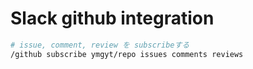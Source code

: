 # Slack github integration

```sh
# issue, comment, review を subscribeする
/github subscribe ymgyt/repo issues comments reviews
```
